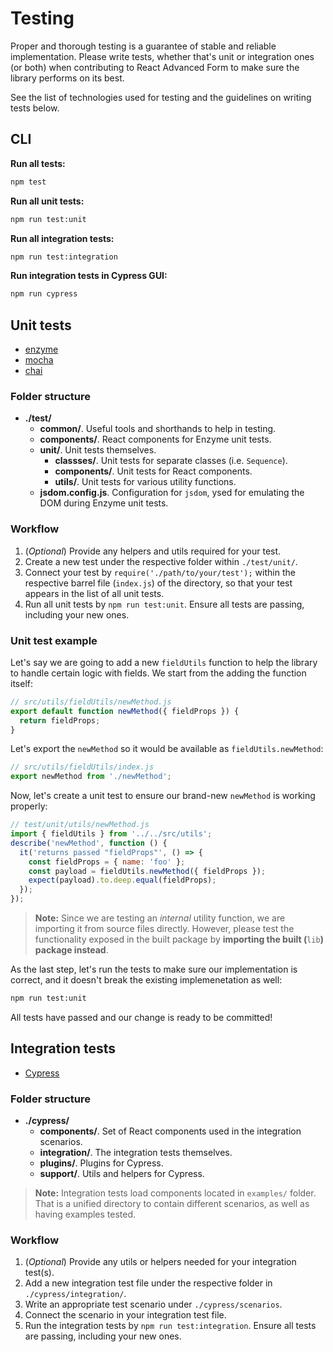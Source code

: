 # Testing

Proper and thorough testing is a guarantee of stable and reliable implementation. Please write tests, whether that's unit or integration ones \(or both\) when contributing to React Advanced Form to make sure the library performs on its best.

See the list of technologies used for testing and the guidelines on writing tests below.

## CLI

**Run all tests:**

```bash
npm test
```

**Run all unit tests:**

```bash
npm run test:unit
```

**Run all integration tests:**

```bash
npm run test:integration
```

**Run integration tests in Cypress GUI:**

```bash
npm run cypress
```

## Unit tests

* [enzyme](https://github.com/airbnb/enzyme)
* [mocha](https://mochajs.org/)
* [chai](http://chaijs.com/)

### Folder structure

* **./test/**
  * **common/**. Useful tools and shorthands to help in testing.
  * **components/**. React components for Enzyme unit tests.
  * **unit/**. Unit tests themselves.
    * **classses/**. Unit tests for separate classes \(i.e. `Sequence`\).
    * **components/**. Unit tests for React components.
    * **utils/**. Unit tests for various utility functions.
  * **jsdom.config.js**. Configuration for `jsdom`, ysed for emulating the DOM during Enzyme unit tests.

### Workflow

1. \(_Optional_\) Provide any helpers and utils required for your test.
2. Create a new test under the respective folder within `./test/unit/`.
3. Connect your test by `require('./path/to/your/test');` within the respective barrel file \(`index.js`\) of the directory, so that your test appears in the list of all unit tests.
4. Run all unit tests by `npm run test:unit`. Ensure all tests are passing, including your new ones.

### Unit test example

Let's say we are going to add a new `fieldUtils` function to help the library to handle certain logic with fields. We start from the adding the function itself:

```javascript
// src/utils/fieldUtils/newMethod.js
export default function newMethod({ fieldProps }) {
  return fieldProps;
}
```

Let's export the `newMethod` so it would be available as `fieldUtils.newMethod`:

```javascript
// src/utils/fieldUtils/index.js
export newMethod from './newMethod';
```

Now, let's create a unit test to ensure our brand-new `newMethod` is working properly:

```javascript
// test/unit/utils/newMethod.js
import { fieldUtils } from '../../src/utils';
describe('newMethod', function () {
  it('returns passed "fieldProps"', () => {
    const fieldProps = { name: 'foo' };
    const payload = fieldUtils.newMethod({ fieldProps });
    expect(payload).to.deep.equal(fieldProps);
  });
});
```

> **Note:** Since we are testing an _internal_ utility function, we are importing it from source files directly. However, please test the functionality exposed in the built package by **importing the built \(**`lib`**\) package instead**.

As the last step, let's run the tests to make sure our implementation is correct, and it doesn't break the existing implemenetation as well:

```bash
npm run test:unit
```

All tests have passed and our change is ready to be committed!

## Integration tests

* [Cypress](https://www.cypress.io/)

### Folder structure

* **./cypress/**
  * **components/**. Set of React components used in the integration scenarios.
  * **integration/**. The integration tests themselves.
  * **plugins/**. Plugins for Cypress.
  * **support/**. Utils and helpers for Cypress.

> **Note:** Integration tests load components located in `examples/` folder. That is a unified directory to contain different scenarios, as well as having examples tested.

### Workflow

1. \(_Optional_\) Provide any utils or helpers needed for your integration test\(s\).
2. Add a new integration test file under the respective folder in `./cypress/integration/`.
3. Write an appropriate test scenario under `./cypress/scenarios`.
4. Connect the scenario in your integration test file.
5. Run the integration tests by `npm run test:integration`. Ensure all tests are passing, including your new ones.

